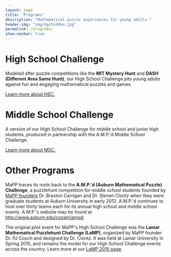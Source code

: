 ```yaml
---
layout: page
title: "Programs"
description: "Mathematical puzzle experiences for young adults."
header-img: "img/bg/hidden.jpg"
permalink: /programs/
show-navbar: true
---
```


# High School Challenge

Modeled after puzzle competitions like the **MIT Mystery Hunt** and
**DASH (Different Area Same Hunt)**,
our High School Challenge pits young adults against fun and engaging
mathematical puzzles and games.

[Learn more about HSC.](/programs/hsc/)

# Middle School Challenge

A version of our High School Challenge for middle school and junior high
students, produced in partnership with the A.M.P.'d Middle School Challenge.

[Learn more about MSC.](/programs/msc/)

# Other Programs

MaPP traces its roots back to the
**A.M.P.'d (Auburn Mathematical Puzzle) Challenge**, a puzzlehunt competition
for middle school students founded by [MaPP founders](/about/people/)
Dr. Braxton Carrigan and Dr. Steven Clontz when they were graduate students
at Auburn University in early 2012. A.M.P.'d continues to host over
thirty teams each for its annual high school and middle school events.
A.M.P.'s website may be found at
<http://www.auburn.edu/cosam/ampd>.

The original pilot event for MaPP's High School Challenge was the
**Lamar Mathematical Puzzlehunt Challenge (LaMP)**, organized by MaPP founder
Dr. PJ Couch and designed by Dr. Clontz. It was held at Lamar University in
Spring 2015, and remains the model for our High School Challenge events
across the country. Learn more at our [LaMP 2015 page](/programs/hsc/lamp2015).

